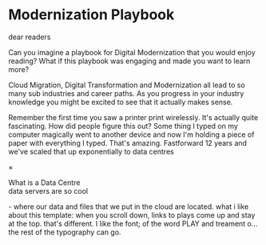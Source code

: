 # Modernization Playbook

dear readers
 
Can you imagine a playbook for Digital Modernization that you would enjoy reading? What if this playbook was engaging and made you want to learn more? 

Cloud Migration, Digital Transformation and Modernization all lead to so many sub industries and career paths. As you progress in your industry knowledge you might be excited to see that it actually makes sense.  

Remember the first time you saw a printer print wirelessly. It's actually quite fascinating. How did people figure this out? Some thing I typed on my computer magically went to another device and now I'm holding a piece of paper with everything I typed. That's amazing. Fastforward 12 years and we've scaled that up exponentially to 
<a class="trigger_popup_fricc">data centres</a>
<div class="hover_bkgr_fricc">
    <span class="helper"></span>
    <div>
        <div class="popupCloseButton">&times;</div>
        <p>What is a Data Centre<br/>data servers are so cool</p>
    </div>
</div> - where our data and files that we put in the cloud are located. 
what i like about this template: 
when you scroll down, links to plays come up and stay at the top. that's different. 
I like the font; of the word PLAY and treament o... the rest of the typography can go. 

